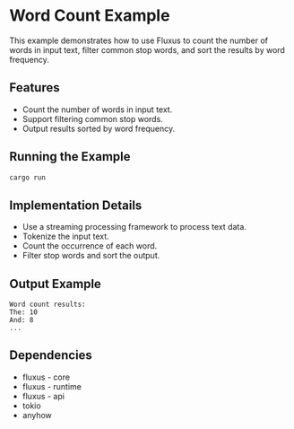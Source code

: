 # Word Count Example

This example demonstrates how to use Fluxus to count the number of words in input text, filter common stop words, and sort the results by word frequency.

## Features

- Count the number of words in input text.
- Support filtering common stop words.
- Output results sorted by word frequency.

## Running the Example

```bash
cargo run
```

## Implementation Details

- Use a streaming processing framework to process text data.
- Tokenize the input text.
- Count the occurrence of each word.
- Filter stop words and sort the output.

## Output Example

```
Word count results:
The: 10
And: 8
...
```

## Dependencies

- fluxus - core
- fluxus - runtime
- fluxus - api
- tokio
- anyhow